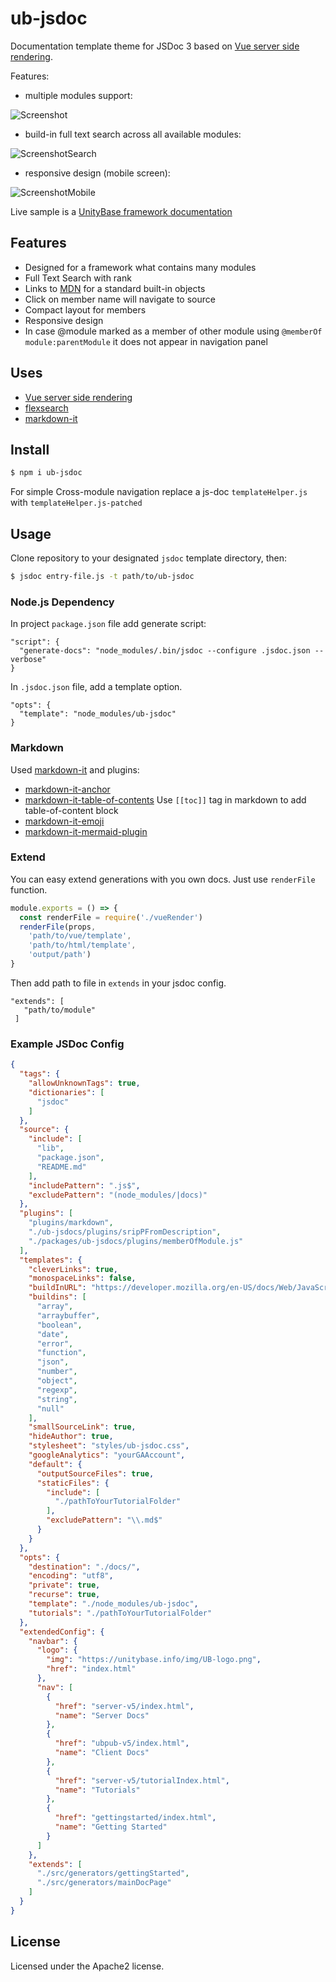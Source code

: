 # ub-jsdoc

Documentation template theme for JSDoc 3 based on [Vue server side rendering](https://ssr.vuejs.org/).

Features:

 - multiple modules support:  
 
![Screenshot](screenshot.png)

 - build-in full text search across all available modules:
 
![ScreenshotSearch](screenshotSearch.png)

 - responsive design (mobile screen):
  
![ScreenshotMobile](screenshotMobile.png)

Live sample is a [UnityBase framework documentation](https://unitybase.info/api/index.html)

## Features

- Designed for a framework what contains many modules
- Full Text Search with rank
- Links to [MDN](https://developer.mozilla.org/en-US/docs/Web/JavaScript/Reference/Global_Objects) for a standard built-in objects
- Click on member name will navigate to source
- Compact layout for members
- Responsive design
- In case @module marked as a member of other module using `@memberOf module:parentModule` it does not appear in navigation panel

## Uses

- [Vue server side rendering](https://ssr.vuejs.org/)
- [flexsearch](https://github.com/nextapps-de/flexsearch)
- [markdown-it](https://github.com/markdown-it/markdown-it)


## Install

```bash
$ npm i ub-jsdoc
```

For simple Cross-module navigation replace a js-doc `templateHelper.js` with `templateHelper.js-patched`

## Usage

Clone repository to your designated `jsdoc` template directory, then:

```bash
$ jsdoc entry-file.js -t path/to/ub-jsdoc
```

### Node.js Dependency

In project `package.json` file add generate script:

```
"script": {
  "generate-docs": "node_modules/.bin/jsdoc --configure .jsdoc.json --verbose"
}
```

In `.jsdoc.json` file, add a template option.

```
"opts": {
  "template": "node_modules/ub-jsdoc"
}
```

### Markdown
Used [markdown-it](https://github.com/markdown-it/markdown-it) and plugins:
 - [markdown-it-anchor](https://www.npmjs.com/package/markdown-it-anchor)
 - [markdown-it-table-of-contents](https://www.npmjs.com/package/markdown-it-table-of-contents)
   Use `[[toc]]` tag in markdown to add table-of-content block
 - [markdown-it-emoji](https://www.npmjs.com/package/markdown-it-emoji)
 - [markdown-it-mermaid-plugin](https://github.com/DCsunset/markdown-it-mermaid-plugin)
   

### Extend
You can easy extend generations with you own docs. 
Just use `renderFile` function.
```js
module.exports = () => {
  const renderFile = require('./vueRender')
  renderFile(props,
    'path/to/vue/template',
    'path/to/html/template',
    'output/path')
}
```
Then add path to file in `extends` in your jsdoc config.
```
"extends": [
   "path/to/module"
 ]
```

### Example JSDoc Config

```json
{
  "tags": {
    "allowUnknownTags": true,
    "dictionaries": [
      "jsdoc"
    ]
  },
  "source": {
    "include": [
      "lib",
      "package.json",
      "README.md"
    ],
    "includePattern": ".js$",
    "excludePattern": "(node_modules/|docs)"
  },
  "plugins": [
    "plugins/markdown",
    "./ub-jsdocs/plugins/sripPFromDescription",
    "./packages/ub-jsdocs/plugins/memberOfModule.js"
  ],
  "templates": {
    "cleverLinks": true,
    "monospaceLinks": false,
    "buildInURL": "https://developer.mozilla.org/en-US/docs/Web/JavaScript/Reference/Global_Objects/",
    "buildins": [
      "array",
      "arraybuffer",
      "boolean",
      "date",
      "error",
      "function",
      "json",
      "number",
      "object",
      "regexp",
      "string",
      "null"
    ],
    "smallSourceLink": true,
    "hideAuthor": true,
    "stylesheet": "styles/ub-jsdoc.css",
    "googleAnalytics": "yourGAAccount",
    "default": {
      "outputSourceFiles": true,
      "staticFiles": {
        "include": [
          "./pathToYourTutorialFolder"
        ],
        "excludePattern": "\\.md$"
      }
    }
  },
  "opts": {
    "destination": "./docs/",
    "encoding": "utf8",
    "private": true,
    "recurse": true,
    "template": "./node_modules/ub-jsdoc",
    "tutorials": "./pathToYourTutorialFolder"
  },
  "extendedConfig": {
    "navbar": {
      "logo": {
        "img": "https://unitybase.info/img/UB-logo.png",
        "href": "index.html"
      },
      "nav": [
        {
          "href": "server-v5/index.html",
          "name": "Server Docs"
        },
        {
          "href": "ubpub-v5/index.html",
          "name": "Client Docs"
        },
        {
          "href": "server-v5/tutorialIndex.html",
          "name": "Tutorials"
        },
        {
          "href": "gettingstarted/index.html",
          "name": "Getting Started"
        }
      ]
    },
    "extends": [
      "./src/generators/gettingStarted",
      "./src/generators/mainDocPage"
    ]
  }
}
```

## License

Licensed under the Apache2 license.
